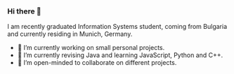 ### Hi there 👋

I am recently graduated Information Systems student, coming from Bulgaria and currently residing in Munich, Germany.
- 🔭 I’m currently working on small personal projects.
- 🌱 I’m currently revising Java and learning JavaScript, Python and C++.
- 👯 I’m open-minded to collaborate on different projects.


<!--
**BTrifonov/BTrifonov** is a ✨ _special_ ✨ repository because its `README.md` (this file) appears on your GitHub profile.



Here are some ideas to get you started:

- 🔭 I’m currently working on personal fullstack projects.
- 🌱 I’m currently learning Java, JavaScript (React) and Python.
- 👯 I’m looking to collaborate on ...
- 🤔 I’m looking for help with ...
- 💬 Ask me about ...
- 📫 How to reach me: ...
- 😄 Pronouns: ...
- ⚡ Fun fact: ...
-->
